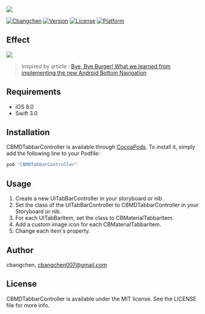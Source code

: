 ![](http://ww1.sinaimg.cn/large/006tKfTcgy1fgirypm4t6j30mt04at8y.jpg)

[![Cbangchen](https://img.shields.io/badge/cbangchen-iOS-yellow.svg)](http://cbangchen.com)
[![Version](https://img.shields.io/cocoapods/v/CBMDTabbarController.svg?style=flat)](http://cocoapods.org/pods/CBMDTabbarController)
[![License](https://img.shields.io/cocoapods/l/CBMDTabbarController.svg?style=flat)](http://cocoapods.org/pods/CBMDTabbarController)
[![Platform](https://img.shields.io/cocoapods/p/CBMDTabbarController.svg?style=flat)](http://cocoapods.org/pods/CBMDTabbarController)

## Effect

![](http://ww1.sinaimg.cn/large/65e4f1e6gw1f9wrick8l0g20a701p76s.gif)

> Inspired by article : [Bye, Bye Burger! What we learned from implementing the new Android Bottom Navigation](https://medium.com/startup-grind/bye-bye-burger-5bd963806015#.b1x3w6elg)

## Requirements

- iOS 8.0
- Swift 3.0

## Installation 

CBMDTabbarController is available through [CocoaPods](http://cocoapods.org). To install
it, simply add the following line to your Podfile:

```ruby
pod "CBMDTabbarController"
```

## Usage

1. Create a new UITabBarController in your storyboard or nib.  
2. Set the class of the UITabBarController to CBMDTabbarController in your Storyboard or nib. 
3. For each UITabBarItem, set the class to CBMaterialTabbarItem.  
4. Add a custom image icon for each CBMaterialTabbarItem.  
5. Change each item's property.

## Author

cbangchen, cbangchen007@gmail.com

## License 

CBMDTabbarController is available under the MIT license. See the LICENSE file for more info.

